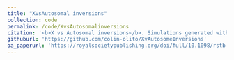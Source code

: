 ```yaml
---
title: "XvsAutosomal inversions"
collection: code
permalink: /code/XvsAutosomalinversions
citation: '<b>X vs Autosomal inversions</b>. Simulations generated with Colin Olito and Homa Papoli for <i>Connalon et al. 2018</i>. simulations of inversions fixation on the X and on the autosomes.'
githuburl: 'https://github.com/colin-olito/XvAutosomeInversions'
oa_paperurl: 'https://royalsocietypublishing.org/doi/full/10.1098/rstb.2017.0423'
---
```


